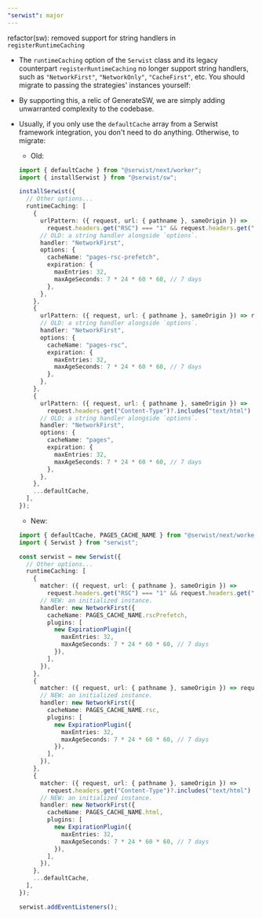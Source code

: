 ```yaml
---
"serwist": major
---
```


refactor(sw): removed support for string handlers in `registerRuntimeCaching`

- The `runtimeCaching` option of the `Serwist` class and its legacy counterpart `registerRuntimeCaching` no longer support string handlers, such as `"NetworkFirst"`, `"NetworkOnly"`, `"CacheFirst"`, etc. You should migrate to passing the strategies' instances yourself:

- By supporting this, a relic of GenerateSW, we are simply adding unwarranted complexity to the codebase.

- Usually, if you only use the `defaultCache` array from a Serwist framework integration, you don't need to do anything. Otherwise, to migrate:

  - Old:

  ```ts
  import { defaultCache } from "@serwist/next/worker";
  import { installSerwist } from "@serwist/sw";

  installSerwist({
    // Other options...
    runtimeCaching: [
      {
        urlPattern: ({ request, url: { pathname }, sameOrigin }) =>
          request.headers.get("RSC") === "1" && request.headers.get("Next-Router-Prefetch") === "1" && sameOrigin && !pathname.startsWith("/api/"),
        // OLD: a string handler alongside `options`.
        handler: "NetworkFirst",
        options: {
          cacheName: "pages-rsc-prefetch",
          expiration: {
            maxEntries: 32,
            maxAgeSeconds: 7 * 24 * 60 * 60, // 7 days
          },
        },
      },
      {
        urlPattern: ({ request, url: { pathname }, sameOrigin }) => request.headers.get("RSC") === "1" && sameOrigin && !pathname.startsWith("/api/"),
        // OLD: a string handler alongside `options`.
        handler: "NetworkFirst",
        options: {
          cacheName: "pages-rsc",
          expiration: {
            maxEntries: 32,
            maxAgeSeconds: 7 * 24 * 60 * 60, // 7 days
          },
        },
      },
      {
        urlPattern: ({ request, url: { pathname }, sameOrigin }) =>
          request.headers.get("Content-Type")?.includes("text/html") && sameOrigin && !pathname.startsWith("/api/"),
        // OLD: a string handler alongside `options`.
        handler: "NetworkFirst",
        options: {
          cacheName: "pages",
          expiration: {
            maxEntries: 32,
            maxAgeSeconds: 7 * 24 * 60 * 60, // 7 days
          },
        },
      },
      ...defaultCache,
    ],
  });
  ```

  - New:

  ```ts
  import { defaultCache, PAGES_CACHE_NAME } from "@serwist/next/worker";
  import { Serwist } from "serwist";

  const serwist = new Serwist({
    // Other options...
    runtimeCaching: [
      {
        matcher: ({ request, url: { pathname }, sameOrigin }) =>
          request.headers.get("RSC") === "1" && request.headers.get("Next-Router-Prefetch") === "1" && sameOrigin && !pathname.startsWith("/api/"),
        // NEW: an initialized instance.
        handler: new NetworkFirst({
          cacheName: PAGES_CACHE_NAME.rscPrefetch,
          plugins: [
            new ExpirationPlugin({
              maxEntries: 32,
              maxAgeSeconds: 7 * 24 * 60 * 60, // 7 days
            }),
          ],
        }),
      },
      {
        matcher: ({ request, url: { pathname }, sameOrigin }) => request.headers.get("RSC") === "1" && sameOrigin && !pathname.startsWith("/api/"),
        // NEW: an initialized instance.
        handler: new NetworkFirst({
          cacheName: PAGES_CACHE_NAME.rsc,
          plugins: [
            new ExpirationPlugin({
              maxEntries: 32,
              maxAgeSeconds: 7 * 24 * 60 * 60, // 7 days
            }),
          ],
        }),
      },
      {
        matcher: ({ request, url: { pathname }, sameOrigin }) =>
          request.headers.get("Content-Type")?.includes("text/html") && sameOrigin && !pathname.startsWith("/api/"),
        // NEW: an initialized instance.
        handler: new NetworkFirst({
          cacheName: PAGES_CACHE_NAME.html,
          plugins: [
            new ExpirationPlugin({
              maxEntries: 32,
              maxAgeSeconds: 7 * 24 * 60 * 60, // 7 days
            }),
          ],
        }),
      },
      ...defaultCache,
    ],
  });

  serwist.addEventListeners();
  ```
